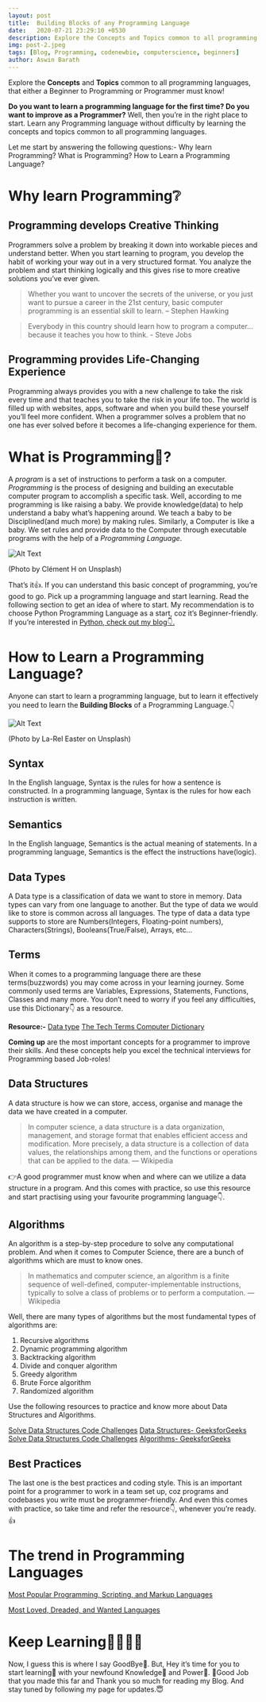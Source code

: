 ```yaml
---
layout: post
title:  Building Blocks of any Programming Language
date:   2020-07-21 23:29:10 +0530
description: Explore the Concepts and Topics common to all programming languages, that either a Beginner to Programming or Programmer must know!
img: post-2.jpeg
tags: [Blog, Programming, codenewbie, computerscience, beginners]
author: Aswin Barath
---
```

Explore the **Concepts** and **Topics** common to all programming languages, that either a Beginner to Programming or Programmer must know!

**Do you want to learn a programming language for the first time?
Do you want to improve as a Programmer?**
Well, then you’re in the right place to start.
Learn any Programming language without difficulty by learning the concepts and topics common to all programming languages.

Let me start by answering the following questions:-
Why learn Programming?
What is Programming?
How to Learn a Programming Language?

# Why learn Programming❔

## Programming develops Creative Thinking
Programmers solve a problem by breaking it down into workable pieces and understand better. When you start learning to program, you develop the habit of working your way out in a very structured format. You analyze the problem and start thinking logically and this gives rise to more creative solutions you’ve ever given.

> Whether you want to uncover the secrets of the universe, or you just want to pursue a career in the 21st century, basic computer programming is an essential skill to learn.
– Stephen Hawking

>Everybody in this country should learn how to program a computer… because it teaches you how to think.
- Steve Jobs

## Programming provides Life-Changing Experience
Programming always provides you with a new challenge to take the risk every time and that teaches you to take the risk in your life too. The world is filled up with websites, apps, software and when you build these yourself you’ll feel more confident. When a programmer solves a problem that no one has ever solved before it becomes a life-changing experience for them.

# What is Programming🤔?

A *program* is a set of instructions to perform a task on a computer.
*Programming* is the process of designing and building an executable computer program to accomplish a specific task.
Well, according to me programming is like raising a baby. We provide knowledge(data) to help understand a baby what’s happening around. We teach a baby to be Disciplined(and much more) by making rules.
Similarly, a Computer is like a baby. We set rules and provide data to the Computer through executable programs with the help of a *Programming Language*.

![Alt Text](https://dev-to-uploads.s3.amazonaws.com/i/874h6kif4nebz62v7ovr.jpeg)

(Photo by Clément H on Unsplash)

That’s it👍. If you can understand this basic concept of programming, you’re good to go. Pick up a programming language and start learning. Read the following section to get an idea of where to start.
My recommendation is to choose Python Programming Language as a start, coz it’s Beginner-friendly. If you’re interested in [Python, check out my blog👇.](https://medium.com/techsoftware/python-programming-a-beginners-guide-4445e0876808)


# How to Learn a Programming Language?

Anyone can start to learn a programming language, but to learn it effectively you need to learn the **Building Blocks** of a Programming Language.👇

![Alt Text](https://dev-to-uploads.s3.amazonaws.com/i/vu98ax3ei4zx0verespc.jpeg)

(Photo by La-Rel Easter on Unsplash)

## Syntax
In the English language, Syntax is the rules for how a sentence is constructed.
In a programming language, Syntax is the rules for how each instruction is written.

## Semantics
In the English language, Semantics is the actual meaning of statements.
In a programming language, Semantics is the effect the instructions have(logic).

## Data Types
A Data type is a classification of data we want to store in memory.
Data types can vary from one language to another. But the type of data we would like to store is common across all languages.
The type of data a data type supports to store are Numbers(Integers, Floating-point numbers), Characters(Strings), Booleans(True/False), Arrays, etc...

## Terms
When it comes to a programming language there are these terms(buzzwords) you may come across in your learning journey. Some commonly used terms are Variables, Expressions, Statements, Functions, Classes and many more. You don’t need to worry if you feel any difficulties, use this Dictionary👇 as a resource.

**Resource:-**
[Data type](https://en.wikipedia.org/wiki/Data_type)
[The Tech Terms Computer Dictionary](https://techterms.com/)

**Coming up** are the most important concepts for a programmer to improve their skills. And these concepts help you excel the technical interviews for Programming based Job-roles!

## Data Structures
A data structure is how we can store, access, organise and manage the data we have created in a computer.

>In computer science, a data structure is a data organization, management, and storage format that enables efficient access and modification. More precisely, a data structure is a collection of data values, the relationships among them, and the functions or operations that can be applied to the data.
— Wikipedia

👉A good programmer must know when and where can we utilize a data structure in a program. And this comes with practice, so use this resource and start practising using your favourite programming language👇.

## Algorithms
An algorithm is a step-by-step procedure to solve any computational problem. And when it comes to Computer Science, there are a bunch of algorithms which are must to know ones.

>In mathematics and computer science, an algorithm is a finite sequence of well-defined, computer-implementable instructions, typically to solve a class of problems or to perform a computation.
— Wikipedia

Well, there are many types of algorithms but the most fundamental types of algorithms are:
1. Recursive algorithms
2. Dynamic programming algorithm
3. Backtracking algorithm
4. Divide and conquer algorithm
5. Greedy algorithm
6. Brute Force algorithm
7. Randomized algorithm

Use the following resources to practice and know more about Data Structures and Algorithms.

[Solve Data Structures Code Challenges](https://www.hackerrank.com/domains/data-structures)
[Data Structures- GeeksforGeeks](https://www.geeksforgeeks.org/data-structures/)
[Solve Data Structures Code Challenges](https://www.hackerrank.com/domains/algorithms)
[Algorithms- GeeksforGeeks](https://www.geeksforgeeks.org/fundamentals-of-algorithms/)

## Best Practices
The last one is the best practices and coding style.
This is an important point for a programmer to work in a team set up, coz programs and codebases you write must be programmer-friendly.
And even this comes with practice, so take time and refer the resource👇, whenever you’re ready.👍


# The trend in Programming Languages

[Most Popular Programming, Scripting, and Markup Languages](https://insights.stackoverflow.com/survey/2020https://insights.stackoverflow.com/survey/2020#technology-programming-scripting-and-markup-languages)

[Most Loved, Dreaded, and Wanted Languages](https://insights.stackoverflow.com/survey/2020#technology-most-loved-dreaded-and-wanted-languages)


# Keep Learning👨‍💻👩‍💻
Now, I guess this is where I say GoodBye👋. But, Hey it’s time for you to start learning📖 with your newfound Knowledge🧠 and Power💪.
🙂Good Job that you made this far and Thank you so much for reading my Blog. And stay tuned by following my page for updates.😇